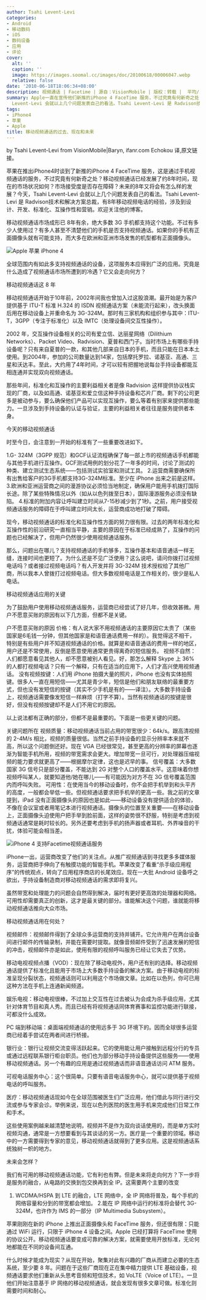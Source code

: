 ```yaml
---
author: Tsahi Levent-Levi
categories:
- Android
- 移动数码
- iOS
- 数码设备
- 应用
- 评论
cover:
  alt: ''
  caption: ''
  image: https://images.soomal.cc/images/doc/20100618/00006047.webp
  relative: false
date: '2010-06-18T18:06:34+08:00'
description: 视频通话 | Facetime | 源自：VisionMobile | 版权：转载 |  平均/总评分：10.00/20
summary: Apple一直在宣传他们新推的iPhone 4 FaceTime 服务，不过究竟有何新奇之处？移动视频通话已经发展了约8年时间，现在的市场状况如何？市场接受度是否存在障碍？未来的8年又将会有怎么样的发展？今天，Tsahi
  Levent-Levi 会就以上几个问题发表自己的看法。Tsahi Levent-Levi 是 Radvison技术和解决方案总裁，有8年移动视频电话的经验，涉及到设计、开发、标准化、互操作性和营销
tags:
- iPhone4
- 苹果
- Apple
title: 移动视频通话的过去、现在和未来
---
```


by Tsahi Levent-Levi from VisionMobile|Baryn, ifanr.com  Echokou 译,原文链接。



苹果在推出iPhone4时谈到了新推的iPhone 4 FaceTime 服务，这是通过手机视频通话的服务，不过究竟有何新奇之处？移动视频通话已经发展了约8年时间，现在的市场状况如何？市场接受度是否存在障碍？未来的8年又将会有怎么样的发展？今天，Tsahi Levent-Levi 会就以上几个问题发表自己的看法。Tsahi Levent-Levi 是 Radvison技术和解决方案总裁，有8年移动视频电话的经验，涉及到设计、开发、标准化、互操作性和营销。欢迎关注他的博客。



移动视频通话市场成形已 8年有余，绝大多数 3G 手机都支持这个功能。不过有多少人使用过？有多人甚至不清楚他们的手机是否支持视频通话。如果你的手机有正面摄像头就有可能支持，而大多在欧洲和亚洲市场发售的机型都有正面摄像头。



![Apple 苹果 iPhone 4](https://images.soomal.cc/images/doc/20100608/00005934.webp)



全球范围内有如此多支持视频通话的设备，这项服务本应得到广泛的应用。究竟是什么造成了视频通话市场所遭到的冷遇？它又会走向何方？



移动视频通话这 8 年



移动视频通话开始于10年前，2002年间我也曾加入过这股浪潮。最开始是为客户提供基于 ITU-T 标准 H.324 的 ISDN 视频通话方案（未能流行起来），改头换面后用在移动设备上并重命名为 3G-324M。那时有三家机构和组织参与其中：ITU-T，3GPP（专注于标准化）以及 IMTC（处理设备间交互性操作）。



2002 年，交互操作设备相关的公司有爱立信、达丽星网络（Dilithium Networks）、Packet Video、Radvision、夏普和西门子。当时市场上有哪些手持设备呢？只有来自夏普的一款，和其他几部来自日本的手机，而且只能在日本本土使用。到2004年，参加的公司数量达到14家，包括摩托罗拉、诺基亚、高通、三星和沃达丰。至此，大约用了4年时间，才可以较有把握地说每台手持设备都能互相连通并实现双向视频通话。



那些年间，标准化和互操作的主要利益相关者是像 Radvision 这样提供协议栈实现的厂商，以及如高通、诺基亚和爱立信这种手持设备和芯片厂商。剩下的公司更多是被动参与，要么确保他们产品可以实现互操作，要么等着有别家来提供那些能力。一旦涉及到手持设备的认证与验证，主要的利益相关者往往是服务提供者本身。



今天的移动视频通话



时至今日，会注意到一开始的标准有了一些重要改进如下。



1.G- 324M（3GPP 规范）和GCF认证流程确保了每一部上市的视频通话手机都能与其他手机进行互操作。GCF测试用例的划分花了一年多的时间，讨论了测试的种类、建立测试生态系统――包括测试实验室和测试工具。
2.运营商需要确保所有出售给客户的3G手机都支持3G-324M标准。至少在 iPhone 出来之前是这样。
3.欧洲和亚洲运营商之间的漫游协议必须恰当地制定，确保用户能用手机拨打国际长途。除了某些特殊情况以外（如从以色列拨至日本），国际漫游服务必须没有缺陷。
4.标准的附加内容让呼叫建立时间从7-15秒减少到了1秒。之前，用户接受视频通话服务的障碍在于呼叫建立时间太长，运营商成功地打破了障碍。



现今，移动视频通话的标准化和互操作性方面的努力很有限。过去的两年标准化和互操作性的前沿研究一直相当平静，主要的原因在于标准已经成熟了，互操作的问题也已经解决了，但用户仍然很少使用视频通话服务。



那么，问题出在哪儿？支持视频通话的手机够多，互操作基本和语音通话一样无缝，连接时间也更短了。为什么还是不见广泛使用？这么说吧，请问你拨打过视频电话吗？或者接过视频电话吗？有人开发并将 3G-324M 技术授权给了其他厂商，所以我本人曾拨打过视频电话。但大多数视频电话是工作相关的，很少是私人电话。



移动视频通话应用的关键



为了鼓励用户使用移动视频通话服务，运营商已经尝试了好几年，但收效甚微。用户不愿意买账的原因有以下几方面，但都不是关键。



户不愿意买账的原因
 价格：有人说大家不用视频通话的主要原因它太贵了（某些国家是6毛钱一分钟，但其他国家是和语音通话费用一样的）。我觉得这不相干，特别是有些用户并不知道视频通话的价格。就算是和语音通话的费用一样的地区，用户还是不常使用，反倒是愿意使用通常更贵得离奇的短信服务。
 视频不自然：人们都愿意看见其他人，却不愿意被别人看见。好，那怎么解释 Skype 上 36% 的人都打视频电话？只有一个解释，只有在适当的应用下，人们才高兴使用视频通话。
 没有视频按键：人们用 iPhone 拍摄大量的照片，iPhone 也没有实体拍照键。很多人一直在用短信――尤其是青少年，短信是他们和朋友联络的最重要方式，但也没有发短信的按键（其实不少手机是有的――译注）。大多数手持设备上，视频通话需要像发短信一样麻烦（打字不算）。当然有视频通话的按键是很好，但没有视频按键却不是人们不用它的原因。



以上说法都有正确的部分，但都不是最重要的。下面是一些更关键的问题。



关键问题所在
 视频质量：移动视频通话当前占用的带宽很少：64k/s。跟高清视频的 2-4M/s 相比，视频的质量很低。当然之前手持设备的显示分辨率本来就不高，所以这个问题倒还好。现在 VGA 已经很常见，甚至更高的分辨率的屏幕也逐渐为智能手机所用，视频的带宽需求会更大。增加带宽一旦可行，对处理器压缩视频的能力要求就更高了――根据摩尔定律，这也是迟早的事。
 信号覆盖：大多数国家 3G 信号只是部分覆盖，不能达到 2G 对整个人口的覆盖水平。这意味着你想视频呼叫某人，就要知道他/她在哪儿――有可能因为对方不在 3G 信号覆盖范围内而呼叫失败。
 可用性：在使用当今的移动设备时，你不会把手机举到和头平齐的高度，一般都会举低一些。但视频通话要求把手机举的更高一些。我之前的文章提到，iPad 没有正面摄像头的原因也是如此――移动设备没有提供适合的体验，不像在会议室或者用笔记本进行视频通话。摄像头的位置至关重要――在移动设备上，正面摄像头迫使用户把手举到脸前面，这样的姿势很不舒服，特别是考虑到视频通话通常是耗时较长的。另外还要考虑到手机的扬声器或者耳机、外界噪音的干扰，体验可能会相当差。



![iPhone 4 支持Facetime视频通话服务](https://images.soomal.cc/images/doc/20100618/00006047.webp)



iPhone一出，运营商改变了他们的关注点。从推广视频通话到寻找更多多媒体服务，运营商把手伸向了有触摸功能的智能手机。苹果改变了看重“杀手级应用程序”的传统观点，转向了应用程序商店的长尾效应。现在一大批 Android 设备呼之欲出，手持设备制造商对移动视频通话的需求即将复兴。



虽然带宽和处理能力的问题会自然得到解决，届时有更好更高效的处理器和网络。可用性却需要真正的创新，这才是最关键的部分。谁能解决这个问题，谁就能将移动视频通话推向大众市场。



移动视频通话用在何处？



视频邮件：视频邮件得到了全球众多运营商的支持并铺开。它允许用户在两台设备间进行邮件的传输录制，并能在需要时提取。就像音频邮件受到了迅速发展的短信的冲击，视频邮件亦是如此，使用有限的视频呼叫服务已经让它失去了优势。



移动电视视频点播（VOD）：现在除了移动电视外，用户还有别的选择。移动视频通话提供了标准化且能用于市场上大多数手持设备的解决方案。由于移动电视的标准呈现分裂状态，视频通话则可以利用这个市场做文章。比如在以色列，你可已用这种方法在手机上连通新闻频道。



娱乐电视：移动电视很棒，不过加上交互性在过去被认为会成为杀手级应用，尤其针对体育节目和真人秀。而且已经有将视频通话同体育赛事和监控功能进行联接，可都没什么成效。



PC 端到移动端：桌面端视频通话的使用远多于 3G 环境下的。因而全球很多运营商已经着手尝试在两者间进行桥接。



银行业：银行让视频交流变得活跃起来。它的使用能让用户接触到远程分行的专员或通过远程联系银行柜台职员。他们也为部分移动手持设备提供这些服务――使用移动视频通话。另一个有趣的应用是通过视频通话而非语音通话访问 ATM 服务。



可视电话服务中心：这个很简单。只要有语音电话服务中心，就可以提供基于视频电话的呼叫服务。



医疗：移动视频通话现如今在全球范围被医生们广泛应用，他们借此与同行进行交流或参与专家会诊。举例来说，现在以色列医院的医生用手机来完成他们日常工作和手术。



这些使用案例越来越清楚地说明，视频并不是作为双向谈话使用的，而是单方实时视频沟通，通常是一方想要看到与其谈话的另一方。医疗是一个重要的领域。移动中的一方需要得到专家的意见，移动视频通话就得到了更多应用。这是视频通话系统独树一帜的地方。



未来会怎样？



我们有可用的移动视频通话功能，它有利也有弊。但是未来将走向何方？下一步将是服务的融合，从电路的交换到包交换再到全 IP。这需要两个主要的改变



1. WCDMA/HSPA 到 LTE 的融合，LTE 网络中，全 IP 网络将普及，每个手机的网络容量和分到的带宽都会增加。
 2.能在 IP 网络中运行的标准将会替代 3G-324M，也许作为 IMS 的一部分（IP Multimedia Subsystem）。



苹果刚刚在新的 iPhone 上推出正面摄像头和 FaceTime 服务，但还很有限：只能通过 WiFi 运行，只限于 iPhone 4 设备之间。Apple 已经打算将 FaceTime 使用的协议公开。移动视频通话要变成可靠的解决方案，就需要使用开放标准，无论何地都能在不同的设备间互通。



什么时候才能成为现实？从现在开始，聚集对此有兴趣的厂商从而建立必要的生态系统，至少要 8 年。问题在于这些厂商现在正在集中精力提供 LTE 基础设备，视频通话要求他们重新从头思考音频和短信技术，如 VoLTE（Voice of LTE）。一旦他们开始注意基于 IP 网络的移动视频通话，就会发现有很多文章可做。标准化则需要时间和耐心。